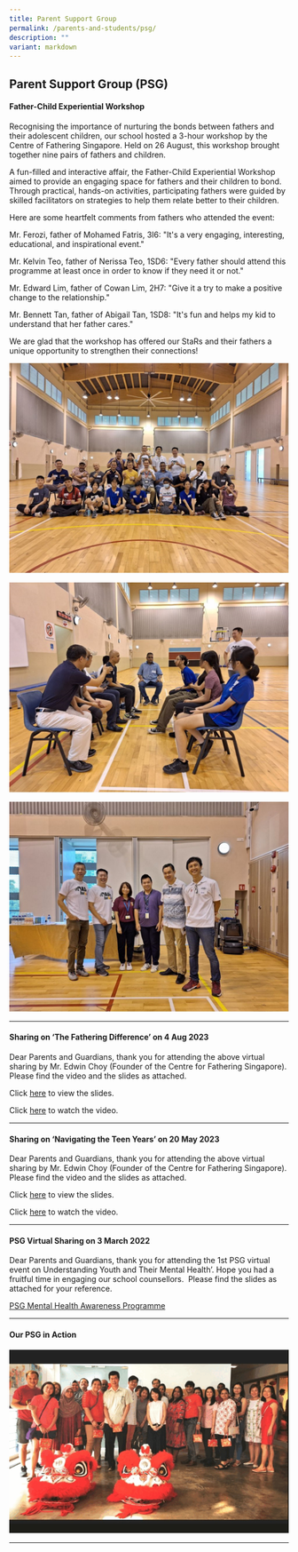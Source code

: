 ```yaml
---
title: Parent Support Group
permalink: /parents-and-students/psg/
description: ""
variant: markdown
---
```

## Parent Support Group (PSG)

#### Father-Child Experiential Workshop

Recognising the importance of nurturing the bonds between fathers and their adolescent children, our school hosted a 3-hour workshop by the Centre of Fathering Singapore. Held on 26 August, this workshop brought together nine pairs of fathers and children. 

A fun-filled and interactive affair, the Father-Child Experiential Workshop aimed to provide an engaging space for fathers and their children to bond. Through practical, hands-on activities, participating fathers were guided by skilled facilitators on strategies to help them relate better to their children.

Here are some heartfelt comments from fathers who attended the event:

Mr. Ferozi, father of Mohamed Fatris, 3I6: "It's a very engaging, interesting, educational, and inspirational event."

Mr. Kelvin Teo, father of Nerissa Teo, 1SD6: "Every father should attend this programme at least once in order to know if they need it or not."

Mr. Edward Lim, father of Cowan Lim, 2H7: "Give it a try to make a positive change to the relationship."

Mr. Bennett Tan, father of Abigail Tan, 1SD8: "It's fun and helps my kid to understand that her father cares."

We are glad that the workshop has offered our StaRs and their fathers a unique opportunity to strengthen their connections!

![](/images/Parents%20&amp;%20Students/Parent%20Support%20Group%20(PSG)/fcew_1.jpg)

![](/images/Parents%20&amp;%20Students/Parent%20Support%20Group%20(PSG)/fcew_2.jpg)

![](/images/Parents%20&amp;%20Students/Parent%20Support%20Group%20(PSG)/fcew_3.jpg)

<hr>

#### Sharing on ‘The Fathering Difference’ on 4 Aug 2023

Dear Parents and Guardians, thank you for attending the above virtual sharing by Mr. Edwin Choy (Founder of the Centre for Fathering Singapore). Please find the video and the slides as attached.

Click [here](/files/Parent%20Support%20Group/the%20fathering%20difference%20slides_reduced.pdf) to view the slides.

Click [here](https://www.youtube.com/watch?v=xlXLjW97ig0) to watch the video.

<hr>

#### Sharing on ‘Navigating the Teen Years’ on 20 May 2023

Dear Parents and Guardians, thank you for attending the above virtual sharing by Mr. Edwin Choy (Founder of the Centre for Fathering Singapore). Please find the video and the slides as attached.

Click [here](/files/Parent%20Support%20Group/ntty2023%20notes%206.pdf) to view the slides.

Click [here](https://youtu.be/jR_n5v0yd1g) to watch the video.

<hr>

#### PSG Virtual Sharing on 3 March 2022
Dear Parents and Guardians, thank you for attending the 1st PSG virtual event on Understanding Youth and Their Mental Health’. Hope you had a fruitful time in engaging our school counsellors.&nbsp; Please find the slides as attached for your reference.

[PSG Mental Health Awareness Programme](/files/PSG%20Mental%20Health%20Awareness%20Programme%20-%203%20Mar%2022.pdf)

<hr>

#### Our PSG in Action

![](/images/parent%20support%20group%20in%20action.gif)

<hr>